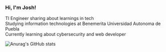 ### Hi, I'm Josh!

TI Engineer sharing about learnings in tech<br/>
Studying information technologies at Benemerita Universidad Autonoma de Puebla<br/>
Currently learning about cybersecurity and web developer<br/>

![Anurag's GitHub stats](https://github-readme-stats.vercel.app/api?username=JosueVazqJim&show_icons=true&theme=tokyonight)

<!--
**JosueVazqJim/JosueVazqJim** is a ✨ _special_ ✨ repository because its `README.md` (this file) appears on your GitHub profile.

Here are some ideas to get you started:

- 🔭 I’m currently working on ...
- 🌱 I’m currently learning ...
- 👯 I’m looking to collaborate on ...
- 🤔 I’m looking for help with ...
- 💬 Ask me about ...
- 📫 How to reach me: ...
- 😄 Pronouns: ...
- ⚡ Fun fact: ...
-->
